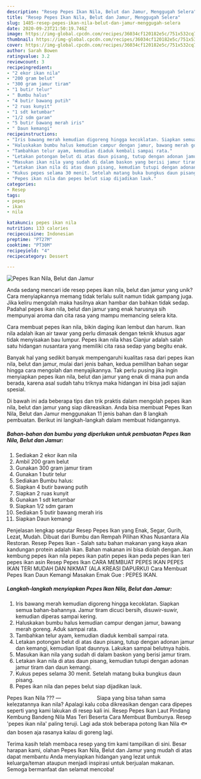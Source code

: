 ```yaml
---
description: "Resep Pepes Ikan Nila, Belut dan Jamur, Menggugah Selera"
title: "Resep Pepes Ikan Nila, Belut dan Jamur, Menggugah Selera"
slug: 1485-resep-pepes-ikan-nila-belut-dan-jamur-menggugah-selera
date: 2020-09-23T21:50:19.746Z
image: https://img-global.cpcdn.com/recipes/36034cf120182e5c/751x532cq70/pepes-ikan-nila-belut-dan-jamur-foto-resep-utama.jpg
thumbnail: https://img-global.cpcdn.com/recipes/36034cf120182e5c/751x532cq70/pepes-ikan-nila-belut-dan-jamur-foto-resep-utama.jpg
cover: https://img-global.cpcdn.com/recipes/36034cf120182e5c/751x532cq70/pepes-ikan-nila-belut-dan-jamur-foto-resep-utama.jpg
author: Sarah Bowen
ratingvalue: 3.2
reviewcount: 3
recipeingredient:
- "2 ekor ikan nila"
- "200 gram belut"
- "300 gram jamur tiram"
- "1 butir telur"
- " Bumbu halus"
- "4 butir bawang putih"
- "2 ruas kunyit"
- "1 sdt ketumbar"
- "1/2 sdm garam"
- "5 butir bawang merah iris"
- " Daun kemangi"
recipeinstructions:
- "Iris bawang merah kemudian digoreng hingga kecoklatan. Siapkan semua bahan-bahannya. Jamur tiram dicuci bersih, disuwir-suwir, kemudian diperas sampai kering."
- "Haluskakan bumbu halus kemudian campur dengan jamur, bawang merah goreng. Aduk sampai rata."
- "Tambahkan telur ayam, kemudian diaduk kembali sampai rata."
- "Letakan potongan belut di atas daun pisang, tutup dengan adonan jamur dan kemangi, kemudian lipat daunnya. Lakukan sampai belutnya habis."
- "Masukan ikan nila yang sudah di dalam baskon yang berisi jamur tiram."
- "Letakan ikan nila di atas daun pisang, kemudian tutupi dengan adonan jamur tiram dan daun kemangi."
- "Kukus pepes selama 30 menit. Setelah matang buka bungkus daun pisang."
- "Pepes ikan nila dan pepes belut siap dijadikan lauk."
categories:
- Resep
tags:
- pepes
- ikan
- nila

katakunci: pepes ikan nila 
nutrition: 133 calories
recipecuisine: Indonesian
preptime: "PT27M"
cooktime: "PT30M"
recipeyield: "4"
recipecategory: Dessert

---
```



![Pepes Ikan Nila, Belut dan Jamur](https://img-global.cpcdn.com/recipes/36034cf120182e5c/751x532cq70/pepes-ikan-nila-belut-dan-jamur-foto-resep-utama.jpg)

Anda sedang mencari ide resep pepes ikan nila, belut dan jamur yang unik? Cara menyiapkannya memang tidak terlalu sulit namun tidak gampang juga. Jika keliru mengolah maka hasilnya akan hambar dan bahkan tidak sedap. Padahal pepes ikan nila, belut dan jamur yang enak harusnya sih mempunyai aroma dan cita rasa yang mampu memancing selera kita.

Cara membuat pepes ikan nila, bikin daging ikan lembut dan harum. Ikan nila adalah ikan air tawar yang perlu dimasak dengan teknik khusus agar tidak menyisakan bau lumpur. Pepes ikan nila khas Cianjur adalah salah satu hidangan nusantara yang memiliki cita rasa sedap yang begitu enak.

Banyak hal yang sedikit banyak mempengaruhi kualitas rasa dari pepes ikan nila, belut dan jamur, mulai dari jenis bahan, kedua pemilihan bahan segar hingga cara mengolah dan menyajikannya. Tak perlu pusing jika ingin menyiapkan pepes ikan nila, belut dan jamur yang enak di mana pun anda berada, karena asal sudah tahu triknya maka hidangan ini bisa jadi sajian spesial.


Di bawah ini ada beberapa tips dan trik praktis dalam mengolah pepes ikan nila, belut dan jamur yang siap dikreasikan. Anda bisa membuat Pepes Ikan Nila, Belut dan Jamur menggunakan 11 jenis bahan dan 8 langkah pembuatan. Berikut ini langkah-langkah dalam membuat hidangannya.

<!--inarticleads1-->

##### Bahan-bahan dan bumbu yang diperlukan untuk pembuatan Pepes Ikan Nila, Belut dan Jamur:

1. Sediakan 2 ekor ikan nila
1. Ambil 200 gram belut
1. Gunakan 300 gram jamur tiram
1. Gunakan 1 butir telur
1. Sediakan  Bumbu halus:
1. Siapkan 4 butir bawang putih
1. Siapkan 2 ruas kunyit
1. Gunakan 1 sdt ketumbar
1. Siapkan 1/2 sdm garam
1. Sediakan 5 butir bawang merah iris
1. Siapkan  Daun kemangi


Penjelasan lengkap seputar Resep Pepes Ikan yang Enak, Segar, Gurih, Lezat, Mudah. Dibuat dari Bumbu dan Rempah Pilihan Khas Nusantara Ala Restoran. Resep Pepes Ikan - Salah satu bahan makanan yang kaya akan kandungan protein adalah ikan. Bahan makanan ini bisa diolah dengan..ikan kembung pepes ikan nila pepes ikan patin pepes ikan peda pepes ikan teri pepes ikan asin Resep Pepes Ikan CARA MEMBUAT PEPES IKAN PEPES IKAN TERI MUDAH DAN NIKMAT (ALA KREASI DAPURKU) Cara Membuat Pepes Ikan Daun Kemangi Masakan Emak Gue : PEPES IKAN. 

<!--inarticleads2-->

##### Langkah-langkah menyiapkan Pepes Ikan Nila, Belut dan Jamur:

1. Iris bawang merah kemudian digoreng hingga kecoklatan. Siapkan semua bahan-bahannya. Jamur tiram dicuci bersih, disuwir-suwir, kemudian diperas sampai kering.
1. Haluskakan bumbu halus kemudian campur dengan jamur, bawang merah goreng. Aduk sampai rata.
1. Tambahkan telur ayam, kemudian diaduk kembali sampai rata.
1. Letakan potongan belut di atas daun pisang, tutup dengan adonan jamur dan kemangi, kemudian lipat daunnya. Lakukan sampai belutnya habis.
1. Masukan ikan nila yang sudah di dalam baskon yang berisi jamur tiram.
1. Letakan ikan nila di atas daun pisang, kemudian tutupi dengan adonan jamur tiram dan daun kemangi.
1. Kukus pepes selama 30 menit. Setelah matang buka bungkus daun pisang.
1. Pepes ikan nila dan pepes belut siap dijadikan lauk.


Pepes Ikan Nila ??️? —⠀⠀⠀⠀⠀⠀⠀⠀⠀ Siapa yang bisa tahan sama kelezatannya ikan nila? Apalagi kalu coba dikreasikan dengan cara dipepes seperti yang kami lakukan di resep kali ini. Resep Pepes Ikan Laut Pindang Kembung Bandeng Nila Mas Teri Beserta Cara Membuat Bumbunya. Resep &#39;pepes ikan nila&#39; paling teruji. Lagi ada stok beberapa potong Ikan Nila 🐟 dan bosen aja rasanya kalau di goreng lagi. 

Terima kasih telah membaca resep yang tim kami tampilkan di sini. Besar harapan kami, olahan Pepes Ikan Nila, Belut dan Jamur yang mudah di atas dapat membantu Anda menyiapkan hidangan yang lezat untuk keluarga/teman ataupun menjadi inspirasi untuk berjualan makanan. Semoga bermanfaat dan selamat mencoba!
